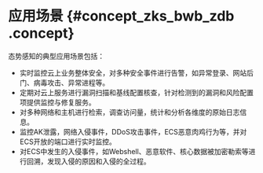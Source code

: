 # 应用场景 {#concept_zks_bwb_zdb .concept}

态势感知的典型应用场景包括：

-   实时监控云上业务整体安全，对多种安全事件进行告警，如异常登录、网站后门、病毒攻击、异常进程等。
-   定期对云上服务进行漏洞扫描和基线配置核查，针对检测到的漏洞和风险配置项提供监控与修复服务。
-   对多种网络和主机进行检索，调查访问量，统计和分析各维度的原始日志信息。
-   监控AK泄露，网络入侵事件，DDoS攻击事件，ECS恶意肉鸡行为等，并对ECS开放的端口进行实时监控。
-   对ECS中发生的入侵事件，如Webshell、恶意软件、核心数据被加密勒索等进行回溯，发现入侵的原因和入侵的全过程。

